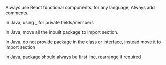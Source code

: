 Always use React functional components.
for any language, Always add comments.

In Java, using _ for private fields/members

In Java, move all the inbuilt package to import section.

In Java, do not provide package in the class or interface, instead move it to import section

in Java, package should always be first line, rearrange if required